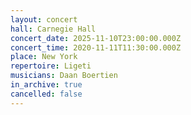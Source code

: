 ```yaml
---
layout: concert
hall: Carnegie Hall
concert_date: 2025-11-10T23:00:00.000Z
concert_time: 2020-11-11T11:30:00.000Z
place: New York
repertoire: Ligeti
musicians: Daan Boertien
in_archive: true
cancelled: false
---
```

